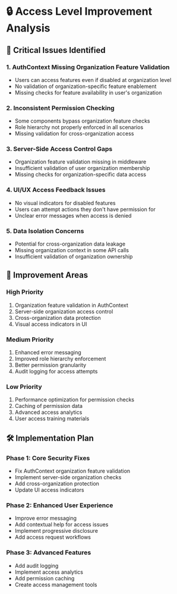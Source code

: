# 🔒 Access Level Improvement Analysis

## 🚨 Critical Issues Identified

### 1. **AuthContext Missing Organization Feature Validation**
- Users can access features even if disabled at organization level
- No validation of organization-specific feature enablement
- Missing checks for feature availability in user's organization

### 2. **Inconsistent Permission Checking**
- Some components bypass organization feature checks
- Role hierarchy not properly enforced in all scenarios
- Missing validation for cross-organization access

### 3. **Server-Side Access Control Gaps**
- Organization feature validation missing in middleware
- Insufficient validation of user organization membership
- Missing checks for organization-specific data access

### 4. **UI/UX Access Feedback Issues**
- No visual indicators for disabled features
- Users can attempt actions they don't have permission for
- Unclear error messages when access is denied

### 5. **Data Isolation Concerns**
- Potential for cross-organization data leakage
- Missing organization context in some API calls
- Insufficient validation of organization ownership

## 🎯 Improvement Areas

### **High Priority**
1. Organization feature validation in AuthContext
2. Server-side organization access control
3. Cross-organization data protection
4. Visual access indicators in UI

### **Medium Priority**
1. Enhanced error messaging
2. Improved role hierarchy enforcement
3. Better permission granularity
4. Audit logging for access attempts

### **Low Priority**
1. Performance optimization for permission checks
2. Caching of permission data
3. Advanced access analytics
4. User access training materials

## 🛠️ Implementation Plan

### Phase 1: Core Security Fixes
- Fix AuthContext organization feature validation
- Implement server-side organization checks
- Add cross-organization protection
- Update UI access indicators

### Phase 2: Enhanced User Experience
- Improve error messaging
- Add contextual help for access issues
- Implement progressive disclosure
- Add access request workflows

### Phase 3: Advanced Features
- Add audit logging
- Implement access analytics
- Add permission caching
- Create access management tools